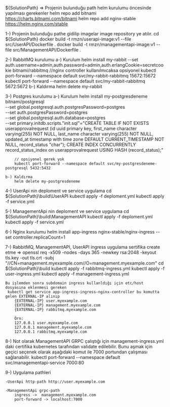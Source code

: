 ${SolutionPath} => Projenin bulunduğu path
helm kurulumu öncesinde yapılması gerekenler
	helm repo add bitnami https://charts.bitnami.com/bitnami
	helm repo add nginx-stable https://helm.nginx.com/stable

1-) Projenin bulunduğu pathe gidilip imagelar image repository ye atılır.
	cd  ${SolutionPath}
	docker build -t rmzn/userapi-image:v1 --file src/UserAPI/Dockerfile .
	docker build -t rmzn/managementapi-image:v1 --file src/ManagementAPI/Dockerfile .

2-) RabbitMQ kurulumu
	a-) Kurulum
		helm install my-rabbit --set auth.username=admin,auth.password=admin,auth.erlangCookie=secretcookie bitnami/rabbitmq
		//nginx controller kullanılmıcaksa opsiyonel
		kubectl port-forward --namespace default svc/my-rabbit-rabbitmq 15672:15672
		kubectl port-forward --namespace default svc/my-rabbit-rabbitmq 5672:5672
	b-) Kaldırma
		helm delete my-rabbit

3-) Postgres kurulumu
	a-) Kurulum
		helm install my-postgresdeneme  bitnami/postgresql \
		--set global.postgresql.auth.postgresPassword=postgres \
		--set auth.postgresPassword=postgres \
		--set global.postgresql.auth.database=postgres \
		--set primary.initdb.scripts."init\.sql"="CREATE TABLE IF NOT EXISTS userapprovalrequest (id uuid primary key\, first_name character varying(255) NOT NULL\, last_name character varying(255) NOT NULL\, updated_at timestamp with time zone DEFAULT CURRENT_TIMESTAMP NOT NULL\, record_status \"char\"); CREATE INDEX CONCURRENTLY record_status_index on userapprovalrequest USING HASH (record_status);" 
		
		// opsiyonel gerek yok
		kubectl port-forward --namespace default svc/my-postgresdeneme-postgresql 5432:5432

	b-) Kaldırma
		helm delete my-postgresdeneme

4-) UserApi nin deploment ve service uygulama
	cd  ${SolutionPath}\build\UserAPI
	kubectl apply -f deploment.yml
	kubectl apply -f service.yml

5-) ManagementApi nin deploment ve service uygulama
	cd  ${SolutionPath}\build\ManagementAPI
	kubectl apply -f deploment.yml
	kubectl apply -f service.yml

6-) Nginx kurulumu
	helm install app-ingress nginx-stable/nginx-ingress  --set controller.replicaCount=1

7-) RabbitMQ, ManagementAPI, UserAPI ingress uygulama
    sertifika create etme => openssl req -x509 -nodes -days 365 -newkey rsa:2048 -keyout tls.key -out tls.crt -subj "//CN=management.myexample.com//O=management.myexample.com"
	cd  ${SolutionPath}\build
	kubectl apply -f rabbitmq-ingress.yml
	kubectl apply -f user-ingress.yml
	kubectl apply -f management-ingress.yml

	Bu işlemden sonra subdomain ingress kullanldığı için etc/host dosyasına eklenmesi gereken
	 kubectl get service app-ingress-ingress-nginx-controller bu komutta gelen EXTERNAL-IP alınıp
		{EXTERNAL-IP} user.myexample.com
		{EXTERNAL-IP} management.myexample.com
		{EXTERNAL-IP} rabbitmq.myexample.com 

		Örn:
		127.0.0.1 user.myexample.com
		127.0.0.1 management.myexample.com
		127.0.0.1 rabbitmq.myexample.com 

8-) Not olarak ManagementAPI GRPC çalıştığı için management-ingress.yml daki certifika kubernetes tarafından validate edilebilir.
	Bunu aşmak için geçici seçenek olarak aşağıdaki komut ile 7000 portundan çalışması sağlanabilir.
	kubectl port-forward --namespace default svc/managementapi-service 7000:80

9-) Uygulama pathleri

	-UserApi http-path http://user.myexample.com
	
	-ManagementApi grpc-path 
		ingress ->  management.myexample.com 
		port-forward -> localhost:7000
